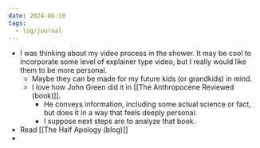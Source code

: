 ```yaml
---
date: 2024-06-10
tags:
  - log/journal
---
```

- I was thinking about my video process in the shower. It may be cool to incorporate some level of explainer type video, but I really would like them to be more personal. 
	- Maybe they can be made for my future kids (or grandkids) in mind.
	- I love how John Green did it in [[The Anthropocene Reviewed (book)]]. 
		- He conveys information, including some actual science or fact, but does it in a way that feels deeply personal. 
		- I suppose next steps are to analyze that book.
- Read [[The Half Apology (blog)]]
- 